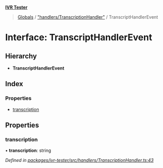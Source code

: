**[IVR Tester](../README.md)**

> [Globals](../README.md) / ["handlers/TranscriptionHandler"](../modules/_handlers_transcriptionhandler_.md) / TranscriptHandlerEvent

# Interface: TranscriptHandlerEvent

## Hierarchy

* **TranscriptHandlerEvent**

## Index

### Properties

* [transcription](_handlers_transcriptionhandler_.transcripthandlerevent.md#transcription)

## Properties

### transcription

•  **transcription**: string

*Defined in [packages/ivr-tester/src/handlers/TranscriptionHandler.ts:43](https://github.com/SketchingDev/ivr-tester/blob/72537d4/packages/ivr-tester/src/handlers/TranscriptionHandler.ts#L43)*
